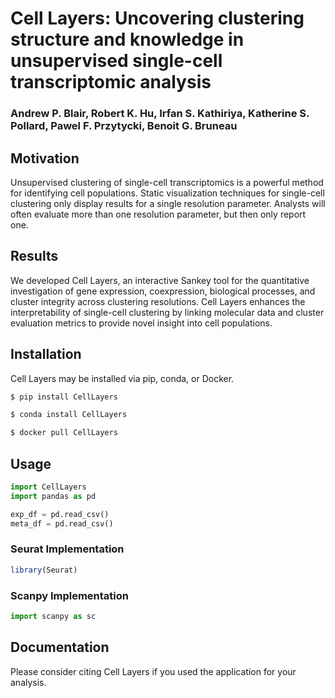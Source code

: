 # Cell Layers: Uncovering clustering structure and knowledge in unsupervised single-cell transcriptomic analysis
### Andrew P. Blair, Robert K. Hu, Irfan S. Kathiriya, Katherine S. Pollard, Pawel F. Przytycki, Benoit G. Bruneau

## Motivation
Unsupervised clustering of single-cell transcriptomics is a powerful method for identifying cell populations. Static visualization techniques for single-cell clustering only display results for a single resolution parameter. Analysts will often evaluate more than one resolution parameter, but then only report one.

## Results
We developed Cell Layers, an interactive Sankey tool for the quantitative investigation of gene expression, coexpression, biological processes, and cluster integrity across clustering resolutions. Cell Layers enhances the interpretability of single-cell clustering by linking molecular data and cluster evaluation metrics to provide novel insight into cell populations.

## Installation
Cell Layers may be installed via pip, conda, or Docker.

```bash
$ pip install CellLayers
```
```bash
$ conda install CellLayers
```
```bash
$ docker pull CellLayers
```

## Usage
```python
import CellLayers
import pandas as pd

exp_df = pd.read_csv()
meta_df = pd.read_csv()
```

### Seurat Implementation
```R
library(Seurat)
```

### Scanpy Implementation
```Python
import scanpy as sc 
```

## Documentation
Please consider citing Cell Layers if you used the application for your analysis.
